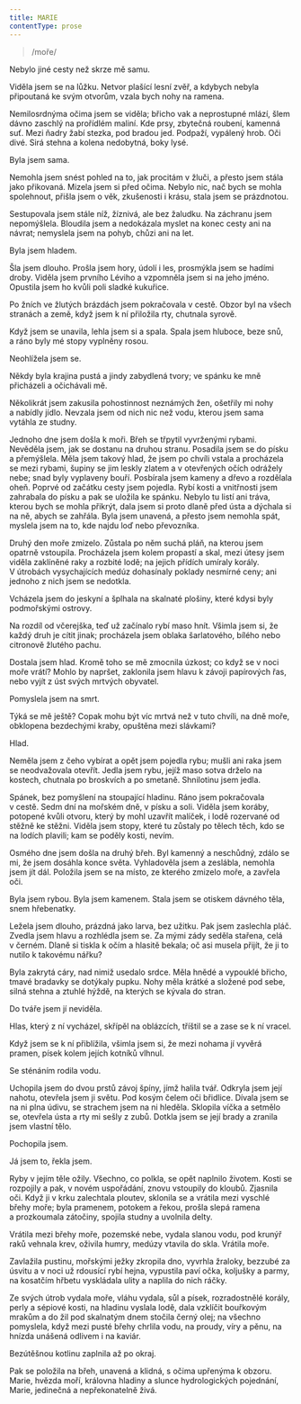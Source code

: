 ```yaml
---
title: MARIE
contentType: prose
---
```


<section>

> /moře/

Nebylo jiné cesty než skrze mě samu.

Viděla jsem se na lůžku. Netvor plašící lesní zvěř, a kdybych nebyla připoutaná ke svým otvorům, vzala bych nohy na ramena.

Nemilosrdnýma očima jsem se viděla; břicho vak a neprostupné mlází, šlem dávno zaschlý na prořídlém maliní. Kde prsy, zbytečná roubení, kamenná suť. Mezi ňadry žabí stezka, pod bradou jed. Podpaží, vypálený hrob. Oči divé. Sirá stehna a kolena nedobytná, boky lysé.

</section>

<section>

Byla jsem sama.

</section>

<section>

Nemohla jsem snést pohled na to, jak procitám v žluči, a přesto jsem stála jako přikovaná. Mizela jsem si před očima. Nebylo nic, nač bych se mohla spolehnout, přišla jsem o věk, zkušenosti i krásu, stala jsem se prázdnotou.

Sestupovala jsem stále níž, žíznivá, ale bez žaludku. Na záchranu jsem nepomýšlela. Bloudila jsem a nedokázala myslet na konec cesty ani na návrat; nemyslela jsem na pohyb, chůzi ani na let.

</section>

<section>

Byla jsem hladem.

</section>

<section>

Šla jsem dlouho. Prošla jsem hory, údolí i les, prosmýkla jsem se hadími droby. Viděla jsem prvního Léviho a vzpomněla jsem si na jeho jméno. Opustila jsem ho kvůli poli sladké kukuřice.

Po žních ve žlutých brázdách jsem pokračovala v cestě. Obzor byl na všech stranách a země, když jsem k ní přiložila rty, chutnala syrově.

Když jsem se unavila, lehla jsem si a spala. Spala jsem hluboce, beze snů, a ráno byly mé stopy vyplněny rosou.

</section>

<section>

Neohlížela jsem se.

</section>

<section>

Někdy byla krajina pustá a jindy zabydlená tvory; ve spánku ke mně přicházeli a očichávali mě.

Několikrát jsem zakusila pohostinnost neznámých žen, ošetřily mi nohy a nabídly jídlo. Nevzala jsem od nich nic než vodu, kterou jsem sama vytáhla ze studny.

</section>

<section>

Jednoho dne jsem došla k moři. Břeh se třpytil vyvrženými rybami. Nevěděla jsem, jak se dostanu na druhou stranu. Posadila jsem se do písku a přemýšlela. Měla jsem takový hlad, že jsem po chvíli vstala a procházela se mezi rybami, šupiny se jim leskly zlatem a v otevřených očích odrážely nebe; snad byly vyplaveny bouří. Posbírala jsem kameny a dřevo a rozdělala oheň. Poprvé od začátku cesty jsem pojedla. Rybí kosti a vnitřnosti jsem zahrabala do písku a pak se uložila ke spánku. Nebylo tu listí ani tráva, kterou bych se mohla přikrýt, dala jsem si proto dlaně před ústa a dýchala si na ně, abych se zahřála. Byla jsem unavená, a přesto jsem nemohla spát, myslela jsem na to, kde najdu loď nebo převozníka.

Druhý den moře zmizelo. Zůstala po něm suchá pláň, na kterou jsem opatrně vstoupila. Procházela jsem kolem propastí a skal, mezi útesy jsem viděla zaklíněné raky a rozbité lodě; na jejich přídích umíraly korály. V útrobách vysychajících medúz dohasínaly poklady nesmírné ceny; ani jednoho z nich jsem se nedotkla.

Vcházela jsem do jeskyní a šplhala na skalnaté plošiny, které kdysi byly podmořskými ostrovy.

Na rozdíl od včerejška, teď už začínalo rybí maso hnít. Všimla jsem si, že každý druh je cítit jinak; procházela jsem oblaka šarlatového, bílého nebo citronově žlutého pachu.

Dostala jsem hlad. Kromě toho se mě zmocnila úzkost; co když se v noci moře vrátí? Mohlo by napršet, zaklonila jsem hlavu k závoji papírových řas, nebo vyjít z úst svých mrtvých obyvatel.

Pomyslela jsem na smrt.

Týká se mě ještě? Copak mohu být víc mrtvá než v tuto chvíli, na dně moře, obklopena bezdechými kraby, opuštěna mezi slávkami?

</section>

<section>

Hlad.

</section>

<section>

Neměla jsem z čeho vybírat a opět jsem pojedla rybu; mušli ani raka jsem se neodvažovala otevřít. Jedla jsem rybu, jejíž maso sotva drželo na kostech, chutnala po broskvích a po smetaně. Shnilotinu jsem jedla.

Spánek, bez pomyšlení na stoupající hladinu. Ráno jsem pokračovala v cestě. Sedm dní na mořském dně, v písku a soli. Viděla jsem koráby, potopené kvůli otvoru, který by mohl uzavřít malíček, i lodě rozervané od stěžně ke stěžni. Viděla jsem stopy, které tu zůstaly po tělech těch, kdo se na lodích plavili; kam se poděly kosti, nevím.

</section>

<section>

Osmého dne jsem došla na druhý břeh. Byl kamenný a neschůdný, zdálo se mi, že jsem dosáhla konce světa. Vyhladověla jsem a zeslábla, nemohla jsem jít dál. Položila jsem se na místo, ze kterého zmizelo moře, a zavřela oči.

</section>

<section>

Byla jsem rybou. Byla jsem kamenem. Stala jsem se otiskem dávného těla, snem hřebenatky.

Ležela jsem dlouho, prázdná jako larva, bez užitku. Pak jsem zaslechla pláč. Zvedla jsem hlavu a rozhlédla jsem se. Za mými zády seděla stařena, celá v černém. Dlaně si tiskla k očím a hlasitě bekala; oč asi musela přijít, že ji to nutilo k takovému nářku?

Byla zakrytá cáry, nad nimiž usedalo srdce. Měla hnědé a vy­pouklé břicho, tmavé bradavky se dotýkaly pupku. Nohy měla krátké a složené pod sebe, silná stehna a ztuhlé hýždě, na kterých se kývala do stran.

Do tváře jsem jí neviděla.

</section>

<section>

Hlas, který z ní vycházel, skřípěl na oblázcích, tříštil se a zase se k ní vracel.

Když jsem se k ní přiblížila, všimla jsem si, že mezi nohama jí vyvěrá pramen, písek kolem jejích kotníků vlhnul.

Se sténáním rodila vodu.

Uchopila jsem do dvou prstů závoj špíny, jímž halila tvář. Odkryla jsem její nahotu, otevřela jsem ji světu. Pod kosým čelem oči břidlice. Dívala jsem se na ni plna údivu, se strachem jsem na ni hleděla. Sklopila víčka a setmělo se, otevřela ústa a rty mi sešly z zubů. Dotkla jsem se její brady a zranila jsem vlastní tělo.

Pochopila jsem.

</section>

<section>

Já jsem to, řekla jsem.

</section>

<section>

Ryby v jejím těle ožily. Všechno, co polkla, se opět naplnilo životem. Kosti se rozpojily a pak, v novém uspořádání, znovu vstoupily do kloubů. Zjasnila oči. Když ji v krku zalechtala ploutev, sklonila se a vrátila mezi vyschlé břehy moře; byla pramenem, potokem a řekou, prošla slepá ramena a prozkoumala zátočiny, spojila studny a uvolnila delty.

Vrátila mezi břehy moře, pozemské nebe, vydala slanou vodu, pod krunýř raků vehnala krev, oživila humry, medúzy vtavila do skla. Vrátila moře.

Zavlažila pustinu, mořskými ježky zkropila dno, vyvrhla žraloky, bezzubé za úsvitu a v noci už rdousící rybí hejna, vypustila paví očka, koljušky a parmy, na kosatčím hřbetu vyskládala ulity a naplila do nich ráčky.

Ze svých útrob vydala moře, vláhu vydala, sůl a písek, rozradostnělé korály, perly a sépiové kosti, na hladinu vyslala lodě, dala vzklíčit bouřkovým mrakům a do žil pod skalnatým dnem stočila černý olej; na všechno pomyslela, když mezi pusté břehy chrlila vodu, na proudy, víry a pěnu, na hnízda unášená odlivem i na kaviár.

Bezútěšnou kotlinu zaplnila až po okraj.

Pak se položila na břeh, unavená a klidná, s očima upřenýma k obzoru. Marie, hvězda moří, královna hladiny a slunce hydro­logických pojednání, Marie, jedinečná a nepřekonatelně živá.

</section>
